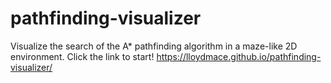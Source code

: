 # pathfinding-visualizer
Visualize the search of the A* pathfinding algorithm in a maze-like 2D environment.
Click the link to start! https://lloydmace.github.io/pathfinding-visualizer/
